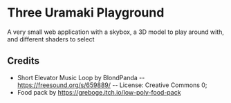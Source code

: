 # Three Uramaki Playground

A very small web application with a skybox, a 3D model to play around with, and different shaders to select

## Credits
- Short Elevator Music Loop by BlondPanda -- https://freesound.org/s/659889/ -- License: Creative Commons 0;
- Food pack by https://greboge.itch.io/low-poly-food-pack
